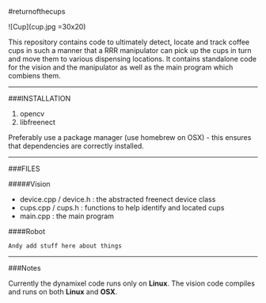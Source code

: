 #returnofthecups

![Cup](cup.jpg =30x20)

This repository contains code to ultimately detect, locate and track coffee cups in such a manner that a RRR manipulator can pick up the cups in turn and move them to various dispensing locations. It contains standalone code for the vision and the manipulator as well as the main program which combiens them.

---

###INSTALLATION


1. opencv
2. libfreenect

Preferably use a package manager (use homebrew on OSX) - this ensures that dependencies
are correctly installed.

---

###FILES

#####Vision

* device.cpp / device.h : the abstracted freenect device class
* cups.cpp / cups.h : functions to help identify and located cups
* main.cpp : the main program


####Robot

```
Andy add stuff here about things
```

---

###Notes

Currently the dynamixel code runs only on __Linux__. The vision code compiles and runs on both __Linux__ and __OSX__.
